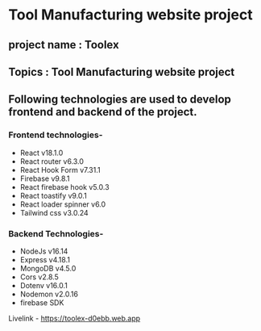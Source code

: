 # Tool Manufacturing website project

## project name : Toolex

## Topics : Tool Manufacturing website project

## Following technologies are used to develop frontend and backend of the project.

### Frontend technologies-

-   React v18.1.0
-   React router v6.3.0
-   React Hook Form v7.31.1
-   Firebase v9.8.1
-   React firebase hook v5.0.3
-   React toastify v9.0.1
-   React loader spinner v6.0
-   Tailwind css v3.0.24

### Backend Technologies-

-   NodeJs v16.14
-   Express v4.18.1
-   MongoDB v4.5.0
-   Cors v2.8.5
-   Dotenv v16.0.1
-   Nodemon v2.0.16
-   firebase SDK

Livelink - https://toolex-d0ebb.web.app

